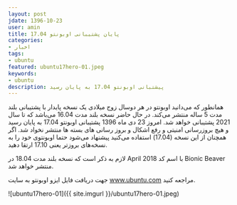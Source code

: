 ```yaml
---
layout: post
jdate: 1396-10-23
user: amin
title: پایان پشتیبانی اوبونتو 17.04 
categories:
- اخبار
tags:
- ubuntu 
featured: ubuntu17hero-01.jpeg
keywords:
- ubuntu
description: پیشتبانی اوبونتو 17.04 به پایان رسید
---
```

همانطور که می‌دانید اوبونتو در هر دوسال زوج میلادی یک نسخه پایدار با پشتیبانی بلند مدت 5 ساله منتشر می‌کند. در حال حاضر نسخه بلند مدت 16.04 می‌باشد که تا سال 2021 پشتیبانی خواهد شد.
امروز 23 دی ماه 1396 پشتیبانی اوبونتو 17.04 به پایان رسید و هیچ بروزرسانی امنیتی و رفع اشکال و بروز رسانی های بسته ها منتشر نخواد شد.
اگر همچنان از این نسخه (17.04) استفاده می‌کنید پیشنهاد می‌شود حتما اوبونتوی خود را به نسخه‌های بروزتر یعنی 17.10 ارتقا دهید.

لازم به ذکر است که نسخه بلند مدت 18.04 در April 2018 با اسم کد Bionic Beaver منتشر خواهد شد.

جهت دریافت فایل ایزو اوبونتو به سایت www.ubuntu.com مراجعه کنید.

![ubuntu17hero-01]({{ site.imgurl }}/ubuntu17hero-01.jpeg)

